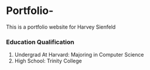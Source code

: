 # Portfolio-

This is a portfolio website for Harvey Sienfeld 

<!DOCTYPE html>
<html>
<head>
  <title>Harvey Sienfeld
</title>
  </head>
  <body>
    <div>
      <h3> Education Qualification
      </h3>
      <ol>
        <li>Undergrad At Harvard: Majoring in Computer Science
        </li>
        <li>High School: Trinity College
        </li>
      </ol>
    </div>
  </body>
  </html>
